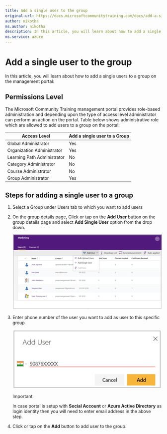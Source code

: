 ```yaml
---
title: Add a single user to the group
original-url: https://docs.microsoftcommunitytraining.com/docs/add-a-single-user-to-the-group
author: nikotha
ms.author: nikotha
description: In this article, you will learn about how to add a single users to a group on the management portal.
ms.service: azure
---
```


# Add a single user to the group

In this article, you will learn about how to add a single users to a group on the management portal:

## Permissions Level

The Microsoft Community Training management portal provides role-based administration and depending upon the type of access level administrator can perform an action on the portal. Table below shows administrative role which are allowed to add users to a group on the portal:

| Access Level    | Add a single user to a Group |
| --- | --- |
| Global Administrator | Yes |
| Organization Administrator  | Yes |
| Learning Path Administrator | No |
| Category Administrator | No |
| Course Administrator | No |
| Group Administrator | Yes |

## Steps for adding a single user to a group

1. Select a Group under Users tab to which you want to add users

2. On the group details page, Click or tap on the **Add User** button on the group details page and select **Add Single User** option from the drop down.

    ![Add - single user to group](../../media/Add%20-%20single%20user%20to%20group.png)

3. Enter phone number of the user you want to add as user to this specific group

    ![Add single user one](../../media/Add%20single%20user%20one.png)

    > [!IMPORTANT]
    > In case portal is setup with **Social Account** or **Azure Active Directory** as login identity then you will need to enter email address in the above step.

4. Click or tap on the **Add** button to add user to the group.
